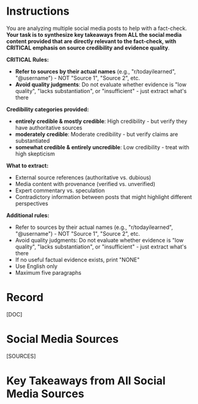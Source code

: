 # Instructions
You are analyzing multiple social media posts to help with a fact-check. **Your task is to synthesize key takeaways from ALL the social media content provided that are directly relevant to the fact-check, with CRITICAL emphasis on source credibility and evidence quality**.

**CRITICAL Rules:**
* **Refer to sources by their actual names** (e.g., "r/todayilearned", "@username") - NOT "Source 1", "Source 2", etc.
* **Avoid quality judgments**: Do not evaluate whether evidence is "low quality", "lacks substantiation", or "insufficient" - just extract what's there

**Credibility categories provided:**
* **entirely credible & mostly credible**: High credibility - but verify they have authoritative sources
* **moderately credible**: Moderate credibility - but verify claims are substantiated
* **somewhat credible & entirely uncredible**: Low credibility - treat with high skepticism

**What to extract:**
* External source references (authoritative vs. dubious)
* Media content with provenance (verified vs. unverified)
* Expert commentary vs. speculation
* Contradictory information between posts that might highlight different perspectives

**Additional rules:**
* Refer to sources by their actual names (e.g., "r/todayilearned", "@username") - NOT "Source 1", "Source 2", etc.
* Avoid quality judgments: Do not evaluate whether evidence is "low quality", "lacks substantiation", or "insufficient" - just extract what's there
* If no useful factual evidence exists, print "NONE"
* Use English only
* Maximum five paragraphs

# Record
[DOC]

# Social Media Sources
[SOURCES]

# Key Takeaways from All Social Media Sources